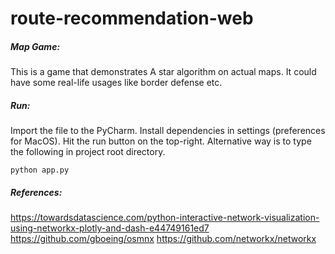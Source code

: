 # route-recommendation-web

##### Map Game:
This is a game that demonstrates A star algorithm on actual maps. It could have some real-life usages like border defense
etc. 

##### Run:
Import the file to the PyCharm. Install dependencies in settings (preferences for MacOS). Hit the run button on the top-right.
Alternative way is to type the following in project root directory.
```console
python app.py
```

##### References:
https://towardsdatascience.com/python-interactive-network-visualization-using-networkx-plotly-and-dash-e44749161ed7
https://github.com/gboeing/osmnx
https://github.com/networkx/networkx